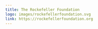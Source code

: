 ```yaml
---
title: The Rockefeller Foundation
logo: images/rockefellerfoundation.svg
link: https://rockefellerfoundation.org
---
```

